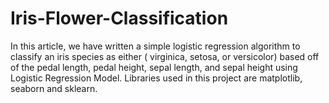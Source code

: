 # Iris-Flower-Classification

In this article, we have written a simple logistic regression algorithm to classify an iris species as either ( virginica, setosa, or versicolor) based off of the pedal length, pedal height, sepal length, and sepal height using Logistic Regression Model. Libraries used in this project are matplotlib, seaborn and sklearn. 
